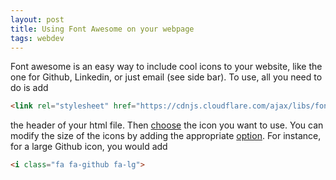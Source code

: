 ```yaml
---
layout: post
title: Using Font Awesome on your webpage
tags: webdev
---
```


Font awesome is an easy way to include cool icons to your website, like the one
for Github, Linkedin, or just email (see side bar). To use, all you need to do
is add
```html
<link rel="stylesheet" href="https://cdnjs.cloudflare.com/ajax/libs/font-awesome/4.7.0/css/font-awesome.min.css">
```
the header of your html file. Then [choose](https://www.w3schools.com/icons/fontawesome_icons_webapp.asp) 
the icon you want to use. You can modify the size of the icons by adding the
appropriate [option](https://fontawesome.com/how-to-use/on-the-web/styling/sizing-icons).
For instance, for a large Github icon, you would add
```html
<i class="fa fa-github fa-lg">
```
